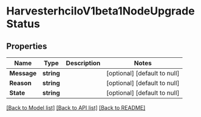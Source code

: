 # HarvesterhciIoV1beta1NodeUpgradeStatus

## Properties
Name | Type | Description | Notes
------------ | ------------- | ------------- | -------------
**Message** | **string** |  | [optional] [default to null]
**Reason** | **string** |  | [optional] [default to null]
**State** | **string** |  | [optional] [default to null]

[[Back to Model list]](../README.md#documentation-for-models) [[Back to API list]](../README.md#documentation-for-api-endpoints) [[Back to README]](../README.md)


